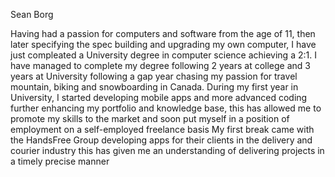 Sean Borg

Having had a passion for computers and software from the age of 11, then later specifying the spec building and upgrading my own computer, I have just compleated a University degree in computer science achieving a 2:1. 
I have managed to complete my degree following 2 years at college and 3 years at University following a gap year chasing my passion for travel mountain, biking and snowboarding in Canada.
During my first year in University, I started developing mobile apps and more advanced coding further enhancing my portfolio and knowledge base, this has allowed me to promote my skills to the market and soon put myself in a position of employment on a self-employed freelance basis 
My first break came with the HandsFree Group developing apps for their clients in the delivery and courier industry this has given me an understanding of delivering projects in a timely precise manner 




